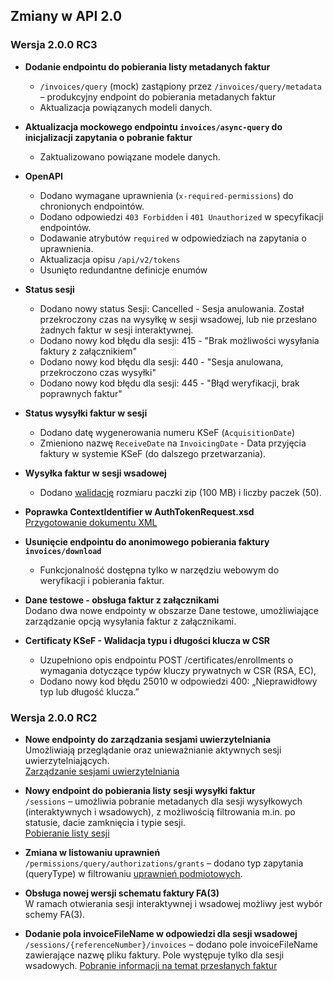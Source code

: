 ## Zmiany w API 2.0

### Wersja 2.0.0 RC3

- **Dodanie endpointu do pobierania listy metadanych faktur**  
  - `/invoices/query` (mock) zastąpiony przez `/invoices/query/metadata` – produkcyjny endpoint do pobierania metadanych faktur
  - Aktualizacja powiązanych modeli danych.

- **Aktualizacja mockowego endpointu `invoices/async-query` do inicjalizacji zapytania o pobranie faktur**
  - Zaktualizowano powiązane modele danych.

- **OpenAPI**
  - Dodano wymagane uprawnienia (`x-required-permissions`) do chronionych endpointów.
  - Dodano odpowiedzi `403 Forbidden` i `401 Unauthorized` w specyfikacji endpointów.
  - Dodawanie atrybutów ```required``` w odpowiedziach na zapytania o uprawnienia.
  - Aktualizacja opisu ```/api/v2/tokens```
  - Usunięto redundantne definicje enumów

- **Status sesji**
  - Dodano nowy status Sesji: Cancelled - Sesja anulowania. Został przekroczony czas na wysyłkę w sesji wsadowej, lub nie przesłano żadnych faktur w sesji interaktywnej.
  - Dodano nowy kod błędu dla sesji: 415 - "Brak możliwości wysyłania faktury z załącznikiem"
  - Dodano nowy kod błędu dla sesji: 440 - "Sesja anulowana, przekroczono czas wysyłki"
  - Dodano nowy kod błędu dla sesji: 445 - "Błąd weryfikacji, brak poprawnych faktur"

- **Status wysyłki faktur w sesji**
  - Dodano datę wygenerowania numeru KSeF (```AcquisitionDate```)
  - Zmieniono nazwę ```ReceiveDate``` na ```InvoicingDate``` - Data przyjęcia faktury w systemie KSeF (do dalszego przetwarzania).

- **Wysyłka faktur w sesji wsadowej**
  - Dodano [walidację](faktury/weryfikacja-faktury.md#ograniczenia-ilo%C5%9Bciowe) rozmiaru paczki zip (100 MB) i liczby paczek (50).

- **Poprawka ContextIdentifier w AuthTokenRequest.xsd**  
  [Przygotowanie dokumentu XML](uwierzytelnianie.md#1-przygotowanie-dokumentu-xml-authtokenrequest)

- **Usunięcie endpointu do anonimowego pobierania faktury ```invoices/download```**  
  - Funkcjonalność dostępna tylko w narzędziu webowym do weryfikacji i pobierania faktur.

- **Dane testowe - obsługa faktur z załącznikami**  
  Dodano dwa nowe endpointy w obszarze Dane testowe, umożliwiające zarządzanie opcją wysyłania faktur z załącznikami.

- **Certificaty KSeF - Walidacja typu i długości klucza w CSR**  
  - Uzupełniono opis endpointu POST /certificates/enrollments o wymagania dotyczące typów kluczy prywatnych w CSR (RSA, EC),
  - Dodano nowy kod błędu 25010 w odpowiedzi 400: „Nieprawidłowy typ lub długość klucza.”

### Wersja 2.0.0 RC2
- **Nowe endpointy do zarządzania sesjami uwierzytelniania**  
  Umożliwiają przeglądanie oraz unieważnianie aktywnych sesji uwierzytelniających.  
  [Zarządzanie sesjami uwierzytelniania](auth/sesje.md)

- **Nowy endpoint do pobierania listy sesji wysyłki faktur**\
  `/sessions` – umożliwia pobranie metadanych dla sesji wysyłkowych (interaktywnych i wsadowych), z możliwością filtrowania m.in. po statusie, dacie zamknięcia i typie sesji.\
  [Pobieranie listy sesji](faktury/sesja-sprawdzenie-stanu-i-pobranie-upo.md#1-pobranie-listy-sesji)
  

- **Zmiana w listowaniu uprawnień**  
  `/permissions/query/authorizations/grants` – dodano typ zapytania (queryType) w filtrowaniu [uprawnień podmiotowych](uprawnienia.md#pobranie-listy-uprawnień-podmiotowych-do-obsługi-faktur).

- **Obsługa nowej wersji schematu faktury FA(3)**  
  W ramach otwierania sesji interaktywnej i wsadowej możliwy jest wybór schemy FA(3).

- **Dodanie pola invoiceFileName w odpowiedzi dla sesji wsadowej**\
  `/sessions/{referenceNumber}/invoices` – dodano pole invoiceFileName zawierające nazwę pliku faktury. Pole występuje tylko dla sesji wsadowych.
   [Pobranie informacji na temat przesłanych faktur](faktury/sesja-sprawdzenie-stanu-i-pobranie-upo.md#3-pobranie-informacji-na-temat-przesłanych-faktur)